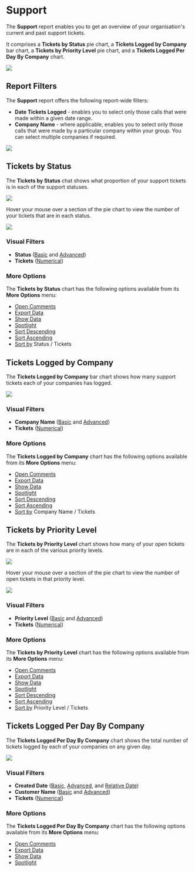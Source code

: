 # Support

The **Support** report enables you to get an overview of your organisation's current and past support tickets. 

It comprises a **Tickets by Status** pie chart, a **Tickets Logged by Company** bar chart, a **Tickets by Priority Level**  pie chart, and a **Tickets Logged Per Day By Company** chart.

<a href="../images/reports/support.png" target="_blank">
    <img src="../images/reports/support.png"/>
</a>

## Report Filters

The **Support** report offers the following report-wide filters:

* **Date Tickets Logged** - enables you to select only those calls that were made within a given date range.
* **Company Name** - where applicable, enables you to select only those calls that were made by a particular company within your group. You can select multiple companies if required.

<a href="../images/reports/support-left-filter.png" target="_blank">
    <img src="../images/reports/support-left-filter.png"/>
</a>

## Tickets by Status

The **Tickets by Status** chat shows what proportion of your support tickets is in each of the support statuses.

<a href="../images/reports/support-by-status.png" target="_blank">
    <img src="../images/reports/support-by-status.png"/>
</a>

Hover your mouse over a section of the pie chart to view the number of your tickets that are in each status.

<a href="../images/reports/support-by-status-highlight.png" target="_blank">
    <img src="../images/reports/support-by-status-highlight.png"/>
</a>

### Visual Filters

* **Status** ([Basic](/reports/reports.html#using-basic-filters) and [Advanced](/reports/reports.html#using-advanced-filters))
* **Tickets** ([Numerical](/reports/reports.html#using-numerical-filters))

### More Options

The **Tickets by Status** chart has the following options available from its **More Options** menu:

* [Open Comments](/reports/reports.html#open-comments)
* [Export Data](/reports/reports.html#export-data)
* [Show Data](/reports/reports.html#show-data)
* [Spotlight](/reports/reports.html#spotlight)
* [Sort Descending](/reports/reports.html#sort-descending--ascending--sort-by)
* [Sort Ascending](/reports/reports.html#sort-descending--ascending--sort-by)
* [Sort by](/reports/reports.html#sort-descending--ascending--sort-by) Status / Tickets

## Tickets Logged by Company

The **Tickets Logged by Company** bar chart shows how many support tickets each of your companies has logged.

<a href="../images/reports/support-by-company.png" target="_blank">
    <img src="../images/reports/support-by-company.png"/>
</a>

### Visual Filters

* **Company Name** ([Basic](/reports/reports.html#using-basic-filters) and [Advanced](/reports/reports.html#using-advanced-filters))
* **Tickets** ([Numerical](/reports/reports.html#using-numerical-filters))

### More Options

The **Tickets Logged by Company** chart has the following options available from its **More Options** menu:

* [Open Comments](/reports/reports.html#open-comments)
* [Export Data](/reports/reports.html#export-data)
* [Show Data](/reports/reports.html#show-data)
* [Spotlight](/reports/reports.html#spotlight)
* [Sort Descending](/reports/reports.html#sort-descending--ascending--sort-by)
* [Sort Ascending](/reports/reports.html#sort-descending--ascending--sort-by)
* [Sort by](/reports/reports.html#sort-descending--ascending--sort-by) Company Name / Tickets

## Tickets by Priority Level

The **Tickets by Priority Level** chart shows how many of your open tickets are in each of the various priority levels.

<a href="../images/reports/support-priority.png" target="_blank">
    <img src="../images/reports/support-priority.png"/>
</a>

Hover your mouse over a section of the pie chart to view the number of open tickets in that priority level.

<a href="../images/reports/support-priority-highlight.png" target="_blank">
    <img src="../images/reports/support-priority-highlight.png"/>
</a>

### Visual Filters

* **Priority Level** ([Basic](/reports/reports.html#using-basic-filters) and [Advanced](/reports/reports.html#using-advanced-filters))
* **Tickets** ([Numerical](/reports/reports.html#using-numerical-filters))

### More Options

The **Tickets by Priority Level** chart has the following options available from its **More Options** menu:

* [Open Comments](/reports/reports.html#open-comments)
* [Export Data](/reports/reports.html#export-data)
* [Show Data](/reports/reports.html#show-data)
* [Spotlight](/reports/reports.html#spotlight)
* [Sort Descending](/reports/reports.html#sort-descending--ascending--sort-by)
* [Sort Ascending](/reports/reports.html#sort-descending--ascending--sort-by)
* [Sort by](/reports/reports.html#sort-descending--ascending--sort-by) Priority Level / Tickets

## Tickets Logged Per Day By Company

The **Tickets Logged Per Day By Company** chart shows the total number of tickets logged by each of your companies on any given day.

<a href="../images/reports/support-per-day.png" target="_blank">
    <img src="../images/reports/support-per-day.png"/>
</a>

### Visual Filters

* **Created Date** ([Basic](/reports/reports.html#using-basic-filters), [Advanced](/reports/reports.html#using-advanced-filters), and [Relative Date](/reports/reports.html#using-relative-date-filters))
* **Customer Name** ([Basic](/reports/reports.html#using-basic-filters) and [Advanced](/reports/reports.html#using-advanced-filters))
* **Tickets** ([Numerical](/reports/reports.html#using-numerical-filters))

### More Options

The **Tickets Logged Per Day By Company** chart has the following options available from its **More Options** menu:

* [Open Comments](/reports/reports.html#open-comments)
* [Export Data](/reports/reports.html#export-data)
* [Show Data](/reports/reports.html#show-data)
* [Spotlight](/reports/reports.html#spotlight)